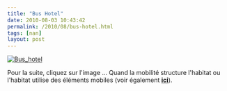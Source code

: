 ```yaml
---
title: "Bus Hotel"
date: 2010-08-03 10:43:42
permalink: /2010/08/bus-hotel.html
tags: [nan]
layout: post
---
```


<a href="http://www.flickr.com/photos/antonas/sets/72157605513990400/show/with/2940574829/" rel="lightbox"><img alt="Bus_hotel" border="0" class="asset asset-image at-xid-6a0120a66d2ad4970b0133f2d0b478970b " src="/wp-content/uploads/sites/6/old/6a0120a66d2ad4970b0133f2d0b478970b-500pi.jpg" title="Bus_hotel" /> <p style="text-align: justify"></p></a>Pour la suite, cliquez sur l'image ... Quand la mobilité structure l'habitat ou l'habitat utilise des éléments mobiles (voir également <strong><a href="https://gabrielplassat.github.io/transportsdufutur/2010/04/lavenir-des-bouteilles-passe-par-la-logistique.html" target="_blank">ici</a></strong>).<br />
